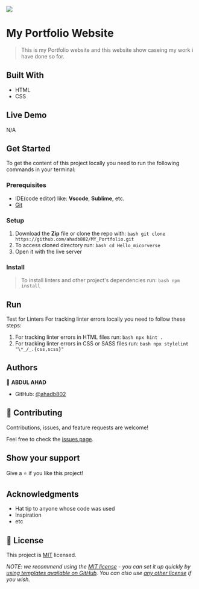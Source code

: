 ![](https://img.shields.io/badge/Microverse-blueviolet)

# My Portfolio Website  

> This is my Portfolio website and this website show caseing my work i have done so for.


## Built With

- HTML
- CSS


## Live Demo 

N/A

## Get Started

 To get the content of this project locally you need to run the following commands in your terminal:
 
### Prerequisites 

- IDE(code editor) like: **Vscode**, **Sublime**, etc. 
- [Git](https://www.linode.com/docs/guides/how-to-install-git-on-linux-mac-and-windows/) 

### Setup 

1. Download the **Zip** file or clone the repo with:
```bash git clone https://github.com/ahadb802/MY_Portfolio.git ``` 
2. To access cloned directory run: 
```bash cd Hello_micorverse ``` 
3. Open it with the live server 

### Install 

> To install linters and other project's dependencies run:
```bash npm install ``` 

## Run

Test for Linters For tracking linter errors locally you need to follow these steps: 
1. For tracking linter errors in HTML files run:
```bash npx hint . ``` 
2. For tracking linter errors in CSS or SASS files run:
```bash npx stylelint "\*_/_.{css,scss}" ```



## Authors

👤 **ABDUL AHAD**

- GitHub: [@ahadb802](https://github.com/ahadb802)


## 🤝 Contributing

Contributions, issues, and feature requests are welcome!

Feel free to check the [issues page](../../issues/).

## Show your support

Give a ⭐️ if you like this project!

## Acknowledgments

- Hat tip to anyone whose code was used
- Inspiration
- etc

## 📝 License

This project is [MIT](./LICENSE) licensed.

_NOTE: we recommend using the [MIT license](https://choosealicense.com/licenses/mit/) - you can set it up quickly by [using templates available on GitHub](https://docs.github.com/en/communities/setting-up-your-project-for-healthy-contributions/adding-a-license-to-a-repository). You can also use [any other license](https://choosealicense.com/licenses/) if you wish._
